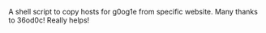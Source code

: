 A shell script to copy hosts for g0og1e from specific website.
Many thanks to 36od0c! Really helps!
